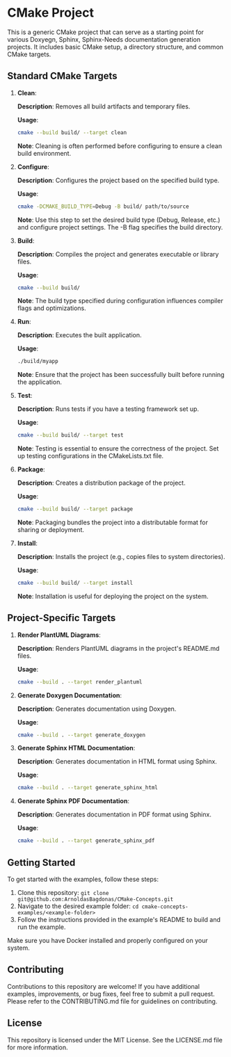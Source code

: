 # CMake Project

This is a generic CMake project that can serve as a starting point for various Doxyegn, Sphinx, Sphinx-Needs documentation generation projects. It includes basic CMake setup, a directory structure, and common CMake targets.

## Standard CMake Targets

1. **Clean**:

    **Description**: Removes all build artifacts and temporary files.
    
    **Usage**:
    ```bash
    cmake --build build/ --target clean
    ```
    
    **Note**: Cleaning is often performed before configuring to ensure a clean build environment.

2. **Configure**:

    **Description**: Configures the project based on the specified build type.
    
    **Usage**:
    ```bash
    cmake -DCMAKE_BUILD_TYPE=Debug -B build/ path/to/source
    ```
    
    **Note**: Use this step to set the desired build type (Debug, Release, etc.) and configure project settings. The -B flag specifies the build directory.


3. **Build**:

    **Description**: Compiles the project and generates executable or library files.
    
    **Usage**:
    ```bash
    cmake --build build/
    ```
    
    **Note**: The build type specified during configuration influences compiler flags and optimizations.

4. **Run**:

    **Description**: Executes the built application.
    
    **Usage**:
    ```bash
    ./build/myapp
    ```
    
    **Note**: Ensure that the project has been successfully built before running the application.

5. **Test**:

    **Description**: Runs tests if you have a testing framework set up.
    
    **Usage**:
    ```bash
    cmake --build build/ --target test
    ```
    
    **Note**: Testing is essential to ensure the correctness of the project. Set up testing configurations in the CMakeLists.txt file.

6. **Package**:

    **Description**: Creates a distribution package of the project.
    
    **Usage**:
    ```bash
    cmake --build build/ --target package
    ```
    
    **Note**: Packaging bundles the project into a distributable format for sharing or deployment.

7. **Install**:

    **Description**: Installs the project (e.g., copies files to system directories).
    
    **Usage**:
    ```bash
    cmake --build build/ --target install
    ```
    
    **Note**: Installation is useful for deploying the project on the system.

## Project-Specific Targets

1. **Render PlantUML Diagrams**:

    **Description**: Renders PlantUML diagrams in the project's README.md files.
    
    **Usage**:
    ```bash
    cmake --build . --target render_plantuml
    ```

2. **Generate Doxygen Documentation**:

    **Description**: Generates documentation using Doxygen.
    
    **Usage**:
    ```bash
    cmake --build . --target generate_doxygen
    ```

3. **Generate Sphinx HTML Documentation**:

    **Description**: Generates documentation in HTML format using Sphinx.
    
    **Usage**:
    ```bash
    cmake --build . --target generate_sphinx_html
    ```

4. **Generate Sphinx PDF Documentation**:

    **Description**: Generates documentation in PDF format using Sphinx.
    
    **Usage**:
    ```bash
    cmake --build . --target generate_sphinx_pdf
    ```

## Getting Started

To get started with the examples, follow these steps:

1. Clone this repository: `git clone git@github.com:ArnoldasBagdonas/CMake-Concepts.git`
2. Navigate to the desired example folder: `cd cmake-concepts-examples/<example-folder>`
3. Follow the instructions provided in the example's README to build and run the example.

Make sure you have Docker installed and properly configured on your system.

## Contributing

Contributions to this repository are welcome! If you have additional examples, improvements, or bug fixes, feel free to submit a pull request. Please refer to the CONTRIBUTING.md file for guidelines on contributing.

## License

This repository is licensed under the MIT License. See the LICENSE.md file for more information.
